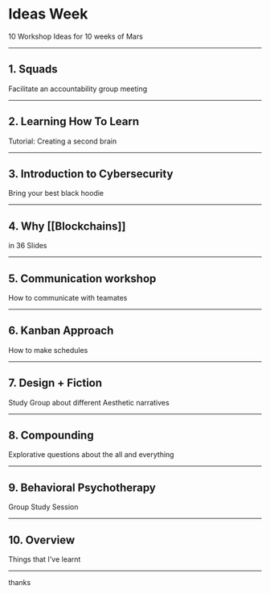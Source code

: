 # Ideas Week
10 Workshop Ideas for 10 weeks of Mars

---
## 1. Squads
Facilitate an accountability group meeting

---
## 2. Learning How To Learn
Tutorial: Creating a second brain

---
## 3. Introduction to Cybersecurity
Bring your best black hoodie

---
## 4. Why [[Blockchains]] 
in 36 Slides

---
## 5. Communication workshop
How to communicate with teamates

---

## 6. Kanban Approach
How to make schedules

---
## 7. Design + Fiction 
Study Group about different Aesthetic narratives

---
## 8. Compounding
Explorative questions about the all and everything

---
## 9. Behavioral Psychotherapy
Group Study Session 

---

## 10. Overview
Things that I've learnt

---

thanks